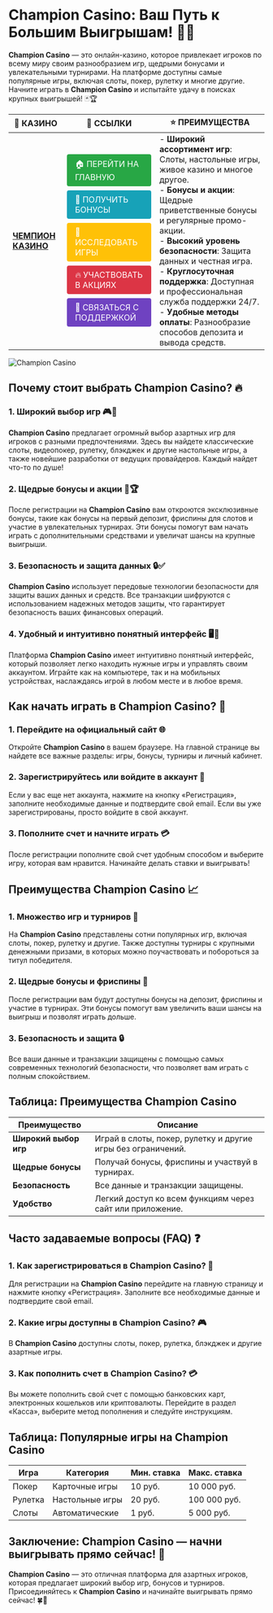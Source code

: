 # **Champion Casino: Ваш Путь к Большим Выигрышам!** 🎰💸

**Champion Casino** — это онлайн-казино, которое привлекает игроков по всему миру своим разнообразием игр, щедрыми бонусами и увлекательными турнирами. На платформе доступны самые популярные игры, включая слоты, покер, рулетку и многие другие. Начните играть в **Champion Casino** и испытайте удачу в поисках крупных выигрышей! 🃏🏆

| 🎰 **КАЗИНО**                              | 🔗 **ССЫЛКИ**                                                                                                                                                                                                 | ⭐ **ПРЕИМУЩЕСТВА**                                                                                     |
|--------------------------------------------|-------------------------------------------------------------------------------------------------------------------------------------------------------------------------------------------------------------|--------------------------------------------------------------------------------------------------------|
| **[ЧЕМПИОН КАЗИНО](https://temon-gter.cfd/go/lRq?p80412p304504pcc44t17455)** | <a href="https://temon-gter.cfd/go/lRq?p80412p304504pcc44t17455" style="display: inline-block; padding: 8px 16px; margin: 4px 0; background-color: #28a745; color: white; text-decoration: none; border-radius: 4px;">🏠 ПЕРЕЙТИ НА ГЛАВНУЮ</a><br> <a href="https://temon-gter.cfd/go/lRq?p80412p304504pcc44t17455" style="display: inline-block; padding: 8px 16px; margin: 4px 0; background-color: #17a2b8; color: white; text-decoration: none; border-radius: 4px;">🎁 ПОЛУЧИТЬ БОНУСЫ</a><br> <a href="https://temon-gter.cfd/go/lRq?p80412p304504pcc44t17455" style="display: inline-block; padding: 8px 16px; margin: 4px 0; background-color: #ffc107; color: white; text-decoration: none; border-radius: 4px;">🎲 ИССЛЕДОВАТЬ ИГРЫ</a><br> <a href="https://temon-gter.cfd/go/lRq?p80412p304504pcc44t17455" style="display: inline-block; padding: 8px 16px; margin: 4px 0; background-color: #dc3545; color: white; text-decoration: none; border-radius: 4px;">🔥 УЧАСТВОВАТЬ В АКЦИЯХ</a><br> <a href="https://temon-gter.cfd/go/lRq?p80412p304504pcc44t17455" style="display: inline-block; padding: 8px 16px; margin: 4px 0; background-color: #6f42c1; color: white; text-decoration: none; border-radius: 4px;">💬 СВЯЗАТЬСЯ С ПОДДЕРЖКОЙ</a> | - **Широкий ассортимент игр**: Слоты, настольные игры, живое казино и многое другое.<br>- **Бонусы и акции**: Щедрые приветственные бонусы и регулярные промо-акции.<br>- **Высокий уровень безопасности**: Защита данных и честная игра.<br>- **Круглосуточная поддержка**: Доступная и профессиональная служба поддержки 24/7.<br>- **Удобные методы оплаты**: Разнообразие способов депозита и вывода средств. |

![Champion Casino](https://sun9-31.userapi.com/impg/EIec6EVmALCyBhCTbcVPbRvesUXjcvwDdQQWhw/kGqDq3jXdV0.jpg?size=1024x435&quality=95&sign=a2477679cbc744f5be7528654025123b&c_uniq_tag=ryznTnKeSP0f07A1Xqo9QdQyNFMb5J_7WC-T7YP5ogI&type=album)

## Почему стоит выбрать **Champion Casino**? 🔥

### 1. **Широкий выбор игр** 🎮💸

**Champion Casino** предлагает огромный выбор азартных игр для игроков с разными предпочтениями. Здесь вы найдете классические слоты, видеопокер, рулетку, блэкджек и другие настольные игры, а также новейшие разработки от ведущих провайдеров. Каждый найдет что-то по душе!

### 2. **Щедрые бонусы и акции** 🎁🏆

После регистрации на **Champion Casino** вам откроются эксклюзивные бонусы, такие как бонусы на первый депозит, фриспины для слотов и участие в увлекательных турнирах. Эти бонусы помогут вам начать играть с дополнительными средствами и увеличат шансы на крупные выигрыши.

### 3. **Безопасность и защита данных** 🔒✅

**Champion Casino** использует передовые технологии безопасности для защиты ваших данных и средств. Все транзакции шифруются с использованием надежных методов защиты, что гарантирует безопасность ваших финансовых операций.

### 4. **Удобный и интуитивно понятный интерфейс** 🖥️📱

Платформа **Champion Casino** имеет интуитивно понятный интерфейс, который позволяет легко находить нужные игры и управлять своим аккаунтом. Играйте как на компьютере, так и на мобильных устройствах, наслаждаясь игрой в любом месте и в любое время.

## Как начать играть в **Champion Casino**? 🏁

### 1. **Перейдите на официальный сайт** 🌐

Откройте **Champion Casino** в вашем браузере. На главной странице вы найдете все важные разделы: игры, бонусы, турниры и личный кабинет.

### 2. **Зарегистрируйтесь или войдите в аккаунт** 📝

Если у вас еще нет аккаунта, нажмите на кнопку «Регистрация», заполните необходимые данные и подтвердите свой email. Если вы уже зарегистрированы, просто войдите в свой аккаунт.

### 3. **Пополните счет и начните играть** 💳

После регистрации пополните свой счет удобным способом и выберите игру, которая вам нравится. Начинайте делать ставки и выигрывать!

## Преимущества **Champion Casino** 📈

### 1. **Множество игр и турниров** 🎰

На **Champion Casino** представлены сотни популярных игр, включая слоты, покер, рулетку и другие. Также доступны турниры с крупными денежными призами, в которых можно поучаствовать и побороться за титул победителя.

### 2. **Щедрые бонусы и фриспины** 🎁

После регистрации вам будут доступны бонусы на депозит, фриспины и участие в турнирах. Эти бонусы помогут вам увеличить ваши шансы на выигрыш и позволят играть дольше.

### 3. **Безопасность и защита** 🔒

Все ваши данные и транзакции защищены с помощью самых современных технологий безопасности, что позволяет вам играть с полным спокойствием.

## Таблица: Преимущества **Champion Casino**

| Преимущество               | Описание                                       |
|----------------------------|------------------------------------------------|
| **Широкий выбор игр**      | Играй в слоты, покер, рулетку и другие игры без ограничений. |
| **Щедрые бонусы**          | Получай бонусы, фриспины и участвуй в турнирах. |
| **Безопасность**           | Все данные и транзакции защищены.              |
| **Удобство**               | Легкий доступ ко всем функциям через сайт или приложение. |

## Часто задаваемые вопросы (FAQ) ❓

### **1. Как зарегистрироваться в **Champion Casino**?** 📝

Для регистрации на **Champion Casino** перейдите на главную страницу и нажмите кнопку «Регистрация». Заполните все необходимые данные и подтвердите свой email.

### **2. Какие игры доступны в **Champion Casino**?** 🎮

В **Champion Casino** доступны слоты, покер, рулетка, блэкджек и другие азартные игры.

### **3. Как пополнить счет в **Champion Casino**?** 💳

Вы можете пополнить свой счет с помощью банковских карт, электронных кошельков или криптовалюты. Перейдите в раздел «Касса», выберите метод пополнения и следуйте инструкциям.

## Таблица: Популярные игры на **Champion Casino**

| Игра                | Категория        | Мин. ставка | Макс. ставка |
|---------------------|------------------|-------------|--------------|
| Покер               | Карточные игры   | 10 руб.     | 10 000 руб.  |
| Рулетка             | Настольные игры  | 20 руб.     | 100 000 руб. |
| Слоты               | Автоматические   | 1 руб.      | 5 000 руб.   |

## Заключение: **Champion Casino** — начни выигрывать прямо сейчас! 🎉

**Champion Casino** — это отличная платформа для азартных игроков, которая предлагает широкий выбор игр, бонусов и турниров. Присоединяйтесь к **Champion Casino** и начинайте выигрывать прямо сейчас! 🍀🎰

